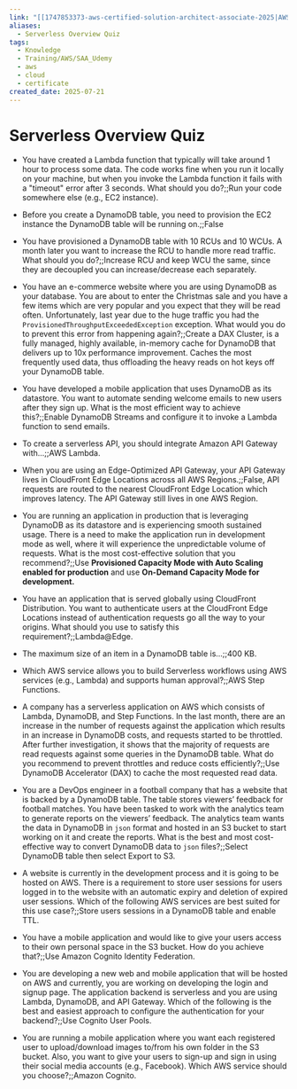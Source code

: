 ```yaml
---
link: "[[1747853373-aws-certified-solution-architect-associate-2025|AWS Certified Solution Architect Associate 2025]]"
aliases:
  - Serverless Overview Quiz
tags:
  - Knowledge
  - Training/AWS/SAA_Udemy
  - aws
  - cloud
  - certificate
created_date: 2025-07-21
---
```

# Serverless Overview Quiz
- You have created a Lambda function that typically will take around 1 hour to process some data. The code works fine when you run it locally on your machine, but when you invoke the Lambda function it fails with a "timeout" error after 3 seconds. What should you do?;;Run your code somewhere else (e.g., EC2 instance).
<!--SR:!2025-09-19,42,292-->
- Before you create a DynamoDB table, you need to provision the EC2 instance the DynamoDB table will be running on.;;False
<!--SR:!2025-10-11,59,310-->
- You have provisioned a DynamoDB table with 10 RCUs and 10 WCUs. A month later you want to increase the RCU to handle more read traffic. What should you do?;;Increase RCU and keep WCU the same, since they are decoupled you can increase/decrease each separately.
<!--SR:!2025-10-12,60,310-->
- You have an e-commerce website where you are using DynamoDB as your database. You are about to enter the Christmas sale and you have a few items which are very popular and you expect that they will be read often. Unfortunately, last year due to the huge traffic you had the `ProvisionedThroughputExceededException` exception. What would you do to prevent this error from happening again?;;Create a DAX Cluster, is a fully managed, highly available, in-memory cache for DynamoDB that delivers up to 10x performance improvement. Caches the most frequently used data, thus offloading the heavy reads on hot keys off your DynamoDB table.
<!--SR:!2025-12-20,109,310-->
- You have developed a mobile application that uses DynamoDB as its datastore. You want to automate sending welcome emails to new users after they sign up. What is the most efficient way to achieve this?;;Enable DynamoDB Streams and configure it to invoke a Lambda function to send emails.
<!--SR:!2026-01-06,110,290-->
- To create a serverless API, you should integrate Amazon API Gateway with...;;AWS Lambda.
<!--SR:!2025-10-06,56,310-->
- When you are using an Edge-Optimized API Gateway, your API Gateway lives in CloudFront Edge Locations across all AWS Regions.;;False, API requests are routed to the nearest CloudFront Edge Location which improves latency. The API Gateway still lives in one AWS Region.
<!--SR:!2025-10-16,64,312-->
- You are running an application in production that is leveraging DynamoDB as its datastore and is experiencing smooth sustained usage. There is a need to make the application run in development mode as well, where it will experience the unpredictable volume of requests. What is the most cost-effective solution that you recommend?;;Use **Provisioned Capacity Mode with Auto Scaling enabled for production** and use **On-Demand Capacity Mode for development.**
<!--SR:!2025-12-03,85,270-->
- You have an application that is served globally using CloudFront Distribution. You want to authenticate users at the CloudFront Edge Locations instead of authentication requests go all the way to your origins. What should you use to satisfy this requirement?;;Lambda@Edge.
<!--SR:!2025-09-16,41,290-->
- The maximum size of an item in a DynamoDB table is...;;400 KB.
<!--SR:!2025-10-10,58,310-->
- Which AWS service allows you to build Serverless workflows using AWS services (e.g., Lambda) and supports human approval?;;AWS Step Functions.
<!--SR:!2025-10-18,66,312-->
- A company has a serverless application on AWS which consists of Lambda, DynamoDB, and Step Functions. In the last month, there are an increase in the number of requests against the application which results in an increase in DynamoDB costs, and requests started to be throttled. After further investigation, it shows that the majority of requests are read requests against some queries in the DynamoDB table. What do you recommend to prevent throttles and reduce costs efficiently?;;Use DynamoDB Accelerator (DAX) to cache the most requested read data.
<!--SR:!2025-12-22,95,270-->
- You are a DevOps engineer in a football company that has a website that is backed by a DynamoDB table. The table stores viewers’ feedback for football matches. You have been tasked to work with the analytics team to generate reports on the viewers’ feedback. The analytics team wants the data in DynamoDB in `json` format and hosted in an S3 bucket to start working on it and create the reports. What is the best and most cost-effective way to convert DynamoDB data to `json` files?;;Select DynamoDB table then select Export to S3.
<!--SR:!2025-10-08,58,312-->
- A website is currently in the development process and it is going to be hosted on AWS. There is a requirement to store user sessions for users logged in to the website with an automatic expiry and deletion of expired user sessions. Which of the following AWS services are best suited for this use case?;;Store users sessions in a DynamoDB table and enable TTL.
<!--SR:!2025-09-23,45,290-->
- You have a mobile application and would like to give your users access to their own personal space in the S3 bucket. How do you achieve that?;;Use Amazon Cognito Identity Federation.
<!--SR:!2025-10-04,45,250-->
- You are developing a new web and mobile application that will be hosted on AWS and currently, you are working on developing the login and signup page. The application backend is serverless and you are using Lambda, DynamoDB, and API Gateway. Which of the following is the best and easiest approach to configure the authentication for your backend?;;Use Cognito User Pools.
<!--SR:!2025-12-19,98,252-->
- You are running a mobile application where you want each registered user to upload/download images to/from his own folder in the S3 bucket. Also, you want to give your users to sign-up and sign in using their social media accounts (e.g., Facebook). Which AWS service should you choose?;;Amazon Cognito.
<!--SR:!2025-10-15,63,310-->






